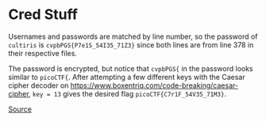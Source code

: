 # Cred Stuff

Usernames and passwords are matched by line number, so the password of `cultiris` is `cvpbPGS{P7e1S_54I35_71Z3}`
since both lines are from line 378 in their respective files.

The password is encrypted, but notice that `cvpbPGS{` in the password looks similar to `picoCTF{`. After
attempting a few different keys with the Caesar cipher decoder on https://www.boxentriq.com/code-breaking/caesar-cipher,
`key = 13` gives the desired flag `picoCTF{C7r1F_54V35_71M3}`.

<a href="https://play.picoctf.org/practice/challenge/261">Source</a>
